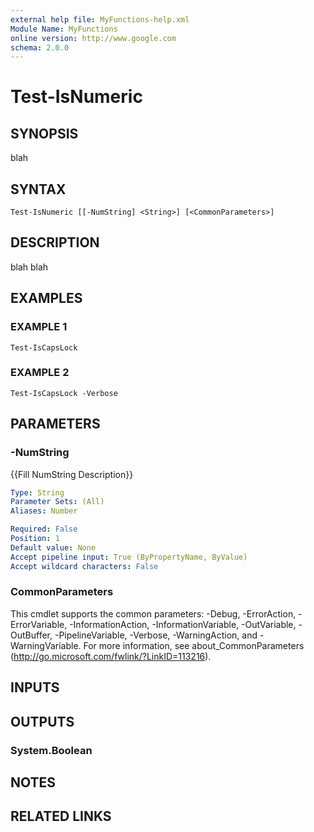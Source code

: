 ```yaml
---
external help file: MyFunctions-help.xml
Module Name: MyFunctions
online version: http://www.google.com
schema: 2.0.0
---
```


# Test-IsNumeric

## SYNOPSIS
blah

## SYNTAX

```
Test-IsNumeric [[-NumString] <String>] [<CommonParameters>]
```

## DESCRIPTION
blah blah

## EXAMPLES

### EXAMPLE 1
```
Test-IsCapsLock
```

### EXAMPLE 2
```
Test-IsCapsLock -Verbose
```

## PARAMETERS

### -NumString
{{Fill NumString Description}}

```yaml
Type: String
Parameter Sets: (All)
Aliases: Number

Required: False
Position: 1
Default value: None
Accept pipeline input: True (ByPropertyName, ByValue)
Accept wildcard characters: False
```

### CommonParameters
This cmdlet supports the common parameters: -Debug, -ErrorAction, -ErrorVariable, -InformationAction, -InformationVariable, -OutVariable, -OutBuffer, -PipelineVariable, -Verbose, -WarningAction, and -WarningVariable.
For more information, see about_CommonParameters (http://go.microsoft.com/fwlink/?LinkID=113216).

## INPUTS

## OUTPUTS

### System.Boolean

## NOTES

## RELATED LINKS
